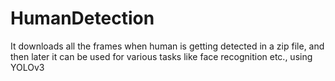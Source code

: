 # HumanDetection
It downloads all the frames when human is getting detected in a zip file, and then later it can be used for various tasks like face recognition etc., using YOLOv3
